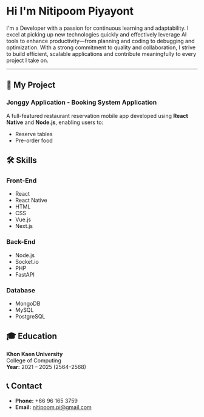 
# Hi I'm Nitipoom Piyayont


I'm a Developer with a passion for continuous learning and adaptability. I excel at picking up new technologies quickly and effectively leverage AI tools to enhance productivity—from planning and coding to debugging and optimization. With a strong commitment to quality and collaboration, I strive to build efficient, scalable applications and contribute meaningfully to every project I take on.

---

## 📱 My Project

### Jonggy Application - Booking System Application

A full-featured restaurant reservation mobile app developed using **React Native** and **Node.js**, enabling users to:

- Reserve tables
- Pre-order food


## 🛠️ Skills

### Front-End
- React
- React Native
- HTML
- CSS
- Vue.js
- Next.js

### Back-End
- Node.js
- Socket.io
- PHP
- FastAPI

### Database
- MongoDB
- MySQL
- PostgreSQL


## 🎓 Education

**Khon Kaen University**  
College of Computing  
**Year:** 2021 – 2025 (2564–2568)



## 📞 Contact

- **Phone:** +66 96 165 3759  
- **Email:** nitipoom.pi@gmail.com  

